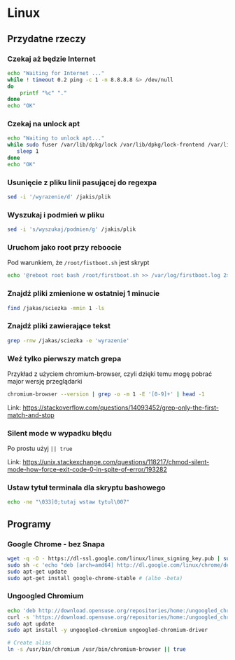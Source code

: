 # Linux

## Przydatne rzeczy

### Czekaj aż będzie Internet

```bash
echo "Waiting for Internet ..."
while ! timeout 0.2 ping -c 1 -n 8.8.8.8 &> /dev/null
do
    printf "%c" "."
done
echo "OK"
```

### Czekaj na unlock apt

```bash
echo "Waiting to unlock apt..."
while sudo fuser /var/lib/dpkg/lock /var/lib/dpkg/lock-frontend /var/lib/apt/lists/lock /var/cache/apt/archives/lock >/dev/null 2>&1; do
   sleep 1
done
echo "OK"
```

### Usunięcie z pliku linii pasującej do regexpa

```sh
sed -i '/wyrazenie/d' /jakis/plik
```

### Wyszukaj i podmień w pliku

```sh
sed -i 's/wyszukaj/podmien/g' /jakis/plik
```

### Uruchom jako root przy reboocie

Pod warunkiem, że `/root/fistboot.sh` jest skrypt

```sh
echo '@reboot root bash /root/firstboot.sh >> /var/log/firstboot.log 2>&1' >> /etc/crontab;
```

### Znajdź pliki zmienione w ostatniej 1 minucie

```sh
find /jakas/sciezka -mmin 1 -ls
```

### Znajdź pliki zawierające tekst

```sh
grep -rnw /jakas/sciezka -e 'wyrazenie'
```

### Weź tylko pierwszy match grepa

Przykład z użyciem chromium-browser, czyli dzięki temu mogę pobrać major wersję przeglądarki

```sh
chromium-browser --version | grep -o -m 1 -E '[0-9]+' | head -1
```

Link: https://stackoverflow.com/questions/14093452/grep-only-the-first-match-and-stop

### Silent mode w wypadku błędu

Po prostu użyj `|| true`

Link: https://unix.stackexchange.com/questions/118217/chmod-silent-mode-how-force-exit-code-0-in-spite-of-error/193282

### Ustaw tytuł terminala dla skryptu bashowego

```bash
echo -ne "\033]0;tutaj wstaw tytul\007"
```

## Programy

### Google Chrome - bez Snapa

```sh
wget -q -O - https://dl-ssl.google.com/linux/linux_signing_key.pub | sudo apt-key add -
sudo sh -c 'echo "deb [arch=amd64] http://dl.google.com/linux/chrome/deb/ stable main" >> /etc/apt/sources.list.d/google.list'
sudo apt-get update
sudo apt-get install google-chrome-stable # (albo -beta)
```

### Ungoogled Chromium

```sh
echo 'deb http://download.opensuse.org/repositories/home:/ungoogled_chromium/Ubuntu_Focal/ /' | sudo tee /etc/apt/sources.list.d/home-ungoogled_chromium.list > /dev/null
curl -s 'https://download.opensuse.org/repositories/home:/ungoogled_chromium/Ubuntu_Focal/Release.key' | gpg --dearmor | sudo tee /etc/apt/trusted.gpg.d/home-ungoogled_chromium.gpg > /dev/null
sudo apt update
sudo apt install -y ungoogled-chromium ungoogled-chromium-driver

# Create alias
ln -s /usr/bin/chromium /usr/bin/chromium-browser || true
```
